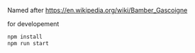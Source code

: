 Named after https://en.wikipedia.org/wiki/Bamber_Gascoigne

for developement

```sh
npm install
npm run start
```